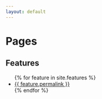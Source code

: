 ```yaml
---
layout: default
---
```

# Pages
## Features

<ul>
{% for feature in site.features %}
  <li>
  <a href="{{ feature.url }}">{{ feature.permalink }}</a></li>
{% endfor %}
</ul>